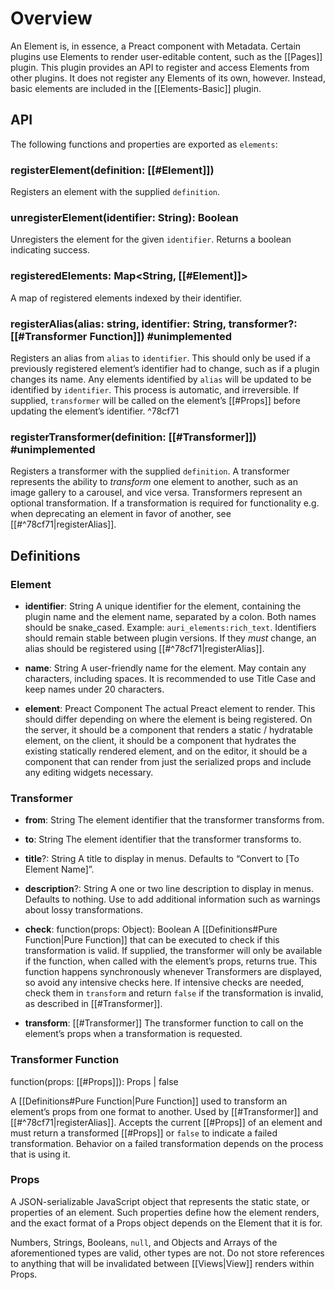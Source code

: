 # Overview
An Element is, in essence, a Preact component with Metadata. Certain plugins use Elements to render user-editable content, such as the [[Pages]] plugin. This plugin provides an API to register and access Elements from other plugins. It does not register any Elements of its own, however. Instead, basic elements are included in the [[Elements-Basic]] plugin.

## API
The following functions and properties are exported as `elements`:

### registerElement(definition: [[#Element]])
Registers an element with the supplied `definition`. 

### unregisterElement(identifier: String): Boolean
Unregisters the element for the given `identifier`. Returns a boolean indicating success.

### registeredElements: Map<String, [[#Element]]>
A map of registered elements indexed by their identifier.

### registerAlias(alias: string, identifier: String, transformer?: [[#Transformer Function]]) #unimplemented
Registers an alias from `alias` to `identifier`. This should only be used if a previously registered element’s identifier had to change, such as if a plugin changes its name. Any elements identified by `alias` will be updated to be identified by `identifier`. This process is automatic, and irreversible. If supplied, `transformer` will be called on the element’s [[#Props]] before updating the element’s identifier. ^78cf71
	
### registerTransformer(definition: [[#Transformer]]) #unimplemented
Registers a transformer with the supplied `definition`. A transformer represents the ability to *transform* one element to another, such as an image gallery to a carousel, and vice versa. Transformers represent an optional transformation. If a transformation is required for functionality e.g. when deprecating an element in favor of another, see [[#^78cf71|registerAlias]].

## Definitions

### Element

- **identifier**:  String
	A unique identifier for the element, containing the plugin name and the element name, separated by a colon. Both names should be snake_cased. Example: `auri_elements:rich_text`. Identifiers should remain stable between plugin versions. If they *must* change, an alias should be registered using [[#^78cf71|registerAlias]].
	
- **name**:  String
	A user-friendly name for the element. May contain any characters, including spaces. It is recommended to use Title Case and keep names under 20 characters.

- **element**: Preact Component
	The actual Preact element to render. This should differ depending on where the element is being registered. On the server, it should be a component that renders a static / hydratable element, on the client, it should be a component that hydrates the existing statically rendered element, and on the editor, it should be a component that can render from just the serialized props and include any editing widgets necessary.

### Transformer

- **from**: String
	The element identifier that the transformer transforms from.

- **to**: String
	The element identifier that the transformer transforms to.

- **title**?: String
	A title to display in menus. Defaults to “Convert to \[To Element Name\]”.

- **description**?: String
	A one or two line description to display in menus. Defaults to nothing. Use to add additional information such as warnings about lossy transformations.

- **check**: function(props: Object): Boolean
	A [[Definitions#Pure Function|Pure Function]] that can be executed to check if this transformation is valid. If supplied, the transformer will only be available if the function, when called with the element’s props, returns true. This function happens synchronously whenever Transformers are displayed, so avoid any intensive checks here. If intensive checks are needed, check them in `transform` and return `false` if the transformation is invalid, as described in [[#Transformer]].
	
- **transform**: [[#Transformer]]
	The transformer function to call on the element’s props when a transformation is requested.

### Transformer Function

function(props: [[#Props]]): Props | false

A [[Definitions#Pure Function|Pure Function]] used to transform an element’s props from one format to another. Used by [[#Transformer]] and [[#^78cf71|registerAlias]]. Accepts the current [[#Props]] of an element and must return a transformed [[#Props]] or `false` to indicate a failed transformation. Behavior on a failed transformation depends on the process that is using it.

### Props

A JSON-serializable JavaScript object that represents the static state, or properties of an element. Such properties define how the element renders, and the exact format of a Props object depends on the Element that it is for.

Numbers, Strings, Booleans, `null`, and Objects and Arrays of the aforementioned types are valid, other types are not. Do not store references to anything that will be invalidated between [[Views|View]] renders within Props.